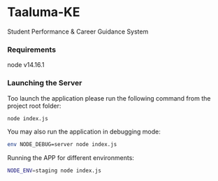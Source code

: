 # Taaluma-KE
Student Performance & Career Guidance System

### Requirements

node v14.16.1


### Launching the Server

Too launch the application please run the following command from the project root folder:

```bash
node index.js
```

You may also run the application in debugging mode:

```bash
env NODE_DEBUG=server node index.js
```

Running the APP for different environments:

```bash
NODE_ENV=staging node index.js
```
